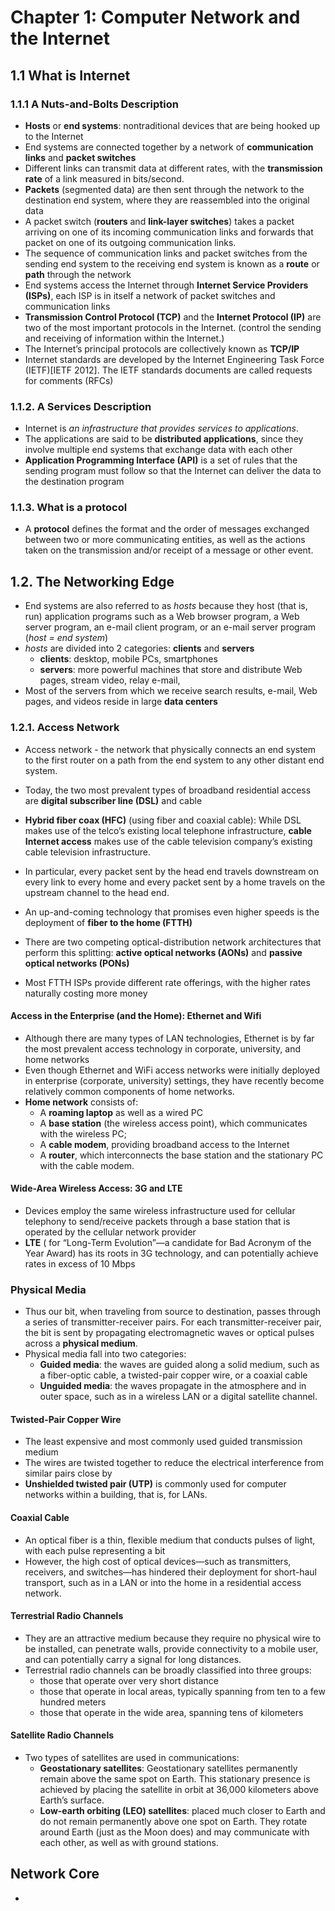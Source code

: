 # **Chapter 1: Computer Network and the Internet**
## **1.1 What is Internet**
### **1.1.1 A Nuts-and-Bolts Description**
- **Hosts** or **end systems**: nontraditional devices that are being hooked up to the Internet
- End systems are connected together by a network of **communication links** and
**packet switches**
- Different links can transmit
data at different rates, with the **transmission rate** of a link measured in bits/second.
- **Packets** (segmented data) are then sent through the network to the destination end system, where they are reassembled
into the original data
- A packet switch (**routers** and **link-layer switches**) takes a packet arriving on one of its incoming communication links and forwards that packet on one of its outgoing communication links. 
- The sequence of communication links and packet switches from the sending end system to the receiving end system is known as a **route** or **path** through the network
- End systems access the Internet through **Internet Service Providers (ISPs)**, each ISP is in itself a network of packet switches
and communication links
- **Transmission Control Protocol (TCP)** and the **Internet Protocol (IP)** are two of
the most important protocols in the Internet. (control the sending and receiving of information within the Internet.)
- The Internet’s
principal protocols are collectively known as **TCP/IP**
-  Internet standards are developed by the Internet Engineering Task Force (IETF)[IETF 2012]. The IETF standards documents are called requests for comments (RFCs)
### **1.1.2. A Services Description**
- Internet is *an infrastructure that provides services to applications*. 
- The applications are said to be **distributed applications**, since they involve multiple end systems that exchange data with each other
- **Application Programming
Interface (API)** is a set of rules that the sending program must follow so that the Internet can deliver the data to the destination
program
### **1.1.3. What is a protocol**
- A **protocol** defines the format and the order of messages exchanged between
two or more communicating entities, as well as the actions taken on the transmission and/or receipt of a message or other event.
## **1.2. The Networking Edge**
- End systems are also referred to as *hosts* because they host (that is, run) application programs such as a Web browser program, a Web server program, an e-mail
client program, or an e-mail server program (*host = end system*)
- *hosts* are divided into 2 categories: **clients** and **servers**
  - **clients**: desktop, mobile PCs, smartphones
  - **servers**: more powerful machines that store and distribute Web pages, stream video, relay e-mail,
- Most of the servers from which we receive search results, e-mail, Web pages, and videos reside in large **data centers**
### **1.2.1. Access Network**
- Access network - the network that physically connects an end system to the first router on a path from the end system to any other distant end system.
- Today, the two most prevalent types of broadband residential access are **digital
subscriber line (DSL)** and cable

- **Hybrid fiber coax (HFC)** (using fiber and coaxial cable): While DSL makes use of the telco’s existing local telephone infrastructure, **cable Internet access** makes use of the cable television company’s existing cable television infrastructure.


- In particular, every packet sent by the head end travels downstream on every link to every home and every packet sent by a home travels on the upstream channel to the head end.
- An up-and-coming technology that promises even higher speeds is the deployment of **fiber to the home (FTTH)**

- There are two competing optical-distribution network architectures that
perform this splitting: **active optical networks (AONs)** and **passive optical networks (PONs)**
- Most FTTH ISPs provide different rate offerings, with the higher
rates naturally costing more money
#### **Access in the Enterprise (and the Home): Ethernet and Wifi**
- Although there
are many types of LAN technologies, Ethernet is by far the most prevalent access
technology in corporate, university, and home networks
- Even though Ethernet and WiFi access networks were initially deployed in enterprise (corporate, university) settings, they have recently become relatively common
components of home networks.
- **Home network** consists of: 
  - A **roaming laptop** as well as a wired PC
  - A **base station** (the wireless access point), which communicates with the wireless PC;
  - A **cable modem**, providing broadband access to the Internet 
  - A **router**, which interconnects the base station and the stationary PC with the cable modem.

#### **Wide-Area Wireless Access: 3G and LTE**
- Devices employ the same wireless infrastructure used for cellular telephony
to send/receive packets through a base station that is operated by the cellular network provider
- **LTE** ( for “Long-Term Evolution”—a candidate for Bad Acronym of the Year Award) has its roots in 3G technology, and can potentially achieve rates in excess of 10 Mbps

### **Physical Media**
- Thus our bit, when traveling from source to destination, passes through a series
of transmitter-receiver pairs. For each transmitter-receiver pair, the bit is sent by propagating electromagnetic waves or optical pulses across a **physical medium**.
- Physical media fall
into two categories: 
  - **Guided media**:  the
waves are guided along a solid medium, such as a fiber-optic cable, a twisted-pair
copper wire, or a coaxial cable
  - **Unguided media**: the waves propagate in the atmosphere and in outer space, such as in a wireless LAN or a digital satellite
channel.
#### **Twisted-Pair Copper Wire**
- The least expensive and most commonly used guided transmission medium 
- The wires are twisted together to reduce the electrical interference from similar pairs close by
- **Unshielded twisted pair (UTP)** is commonly used for computer networks within a building, that is, for LANs.
#### **Coaxial Cable**
- An optical fiber is a thin, flexible medium that conducts pulses of light, with each pulse representing a bit
-  However, the high cost of optical devices—such as transmitters, receivers, and switches—has
hindered their deployment for short-haul transport, such as in a LAN or into the home in a residential access network.

#### **Terrestrial Radio Channels**
- They are an attractive medium because they require no physical wire to be installed, can penetrate walls,
provide connectivity to a mobile user, and can potentially carry a signal for long distances.
- Terrestrial radio channels can be broadly classified into three groups:
  - those that operate over very short distance
  - those that operate in
local areas, typically spanning from ten to a few hundred meters
  - those that
operate in the wide area, spanning tens of kilometers
#### **Satellite Radio Channels**
- Two types of satellites are used in communications:   
  - **Geostationary satellites**: Geostationary satellites permanently remain above the same spot on Earth. This stationary presence is achieved by placing the satellite in orbit at 36,000 kilometers
  above Earth’s surface.
  - **Low-earth orbiting (LEO) satellites**: placed much closer to Earth and do not remain permanently
above one spot on Earth. They rotate around Earth (just as the Moon does) and may
communicate with each other, as well as with ground stations.

## **Network Core**
- 
